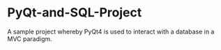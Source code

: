PyQt-and-SQL-Project
====================

A sample project whereby PyQt4 is used to interact with a database in a MVC paradigm.
